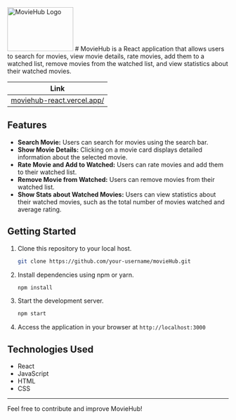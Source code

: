 <img src="https://github.com/ravikant-diwakar/movieHub/assets/110620635/0ee6332b-1a89-4f55-ae3f-3da4a6ec6a7a" alt="MovieHub Logo" width="150" height="100">
# 
MovieHub is a React application that allows users to search for movies, view movie details, rate movies, add them to a watched list, remove movies from the watched list, and view statistics about their watched movies.

| Link |
|-------|
| [moviehub-react.vercel.app/](https://moviehub-react.vercel.app/) |

## Features

- **Search Movie:** Users can search for movies using the search bar.
- **Show Movie Details:** Clicking on a movie card displays detailed information about the selected movie.
- **Rate Movie and Add to Watched:** Users can rate movies and add them to their watched list.
- **Remove Movie from Watched:** Users can remove movies from their watched list.
- **Show Stats about Watched Movies:** Users can view statistics about their watched movies, such as the total number of movies watched and average rating.

## Getting Started

1. Clone this repository to your local host.
    ```bash
    git clone https://github.com/your-username/movieHub.git
    ```
2. Install dependencies using npm or yarn.
    ```bash
    npm install
    ```
3. Start the development server.
    ```bash
    npm start
    ```
4. Access the application in your browser at  `http://localhost:3000`

## Technologies Used
- React
- JavaScript
- HTML
- CSS

---

Feel free to contribute and improve MovieHub!
